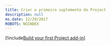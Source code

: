 ```yaml
---
title: Criar o primeiro suplemento do Project
description: null
ms.date: 12/29/2017
ROBOTS: NOINDEX
---
```


[!include[Build your first Project add-in](../includes/file-get-started-project.md)]